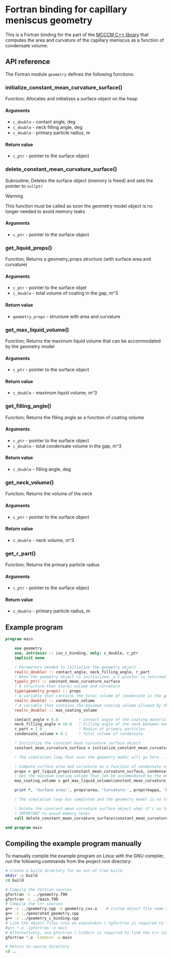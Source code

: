# Fortran binding for capillary meniscus geometry

This is a Fortran binding for the part of the 
[MCCCM C++ library](https://github.com/egor-demidov/mcccm)
that computes the area and curvature of the capillary
meniscus as a function of condensate volume.

## API reference

The Fortran module `geometry` defines the following functions:

### initialize_constant_mean_curvature_surface()

Function; Allocates and initializes a surface object on the heap

#### Arguments

- `c_double` - contact angle, deg
- `c_double` - neck filling angle, deg
- `c_double` - primary particle radius, m

#### Return value

- `c_ptr` - pointer to the surface object

### delete_constant_mean_curvature_surface()

Subroutine; Deletes the surface object (memory is freed) and sets the pointer to `nullptr`

> [!WARNING]
> This function must be called as soon the geometry model object is no longer needed to avoid memory leaks

#### Arguments

- `c_ptr` - pointer to the surface object

### get_liquid_props()

Function; Returns a geometry_props structure (with surface area and curvature)

#### Arguments

- `c_ptr` - pointer to the surface objet
- `c_double` - total volume of coating in the gap, m^3

#### Return value

- `geometry_props` - structure with area and curvature

### get_max_liquid_volume()

Function; Returns the maximum liquid volume that can be accommodated by the geometry model

#### Arguments

- `c_ptr` - pointer to the surface object

#### Return value

- `c_double` - maximum liquid volume, m^3

### get_filling_angle()

Function; Returns the filling angle as a function of coating volume

#### Arguments

- `c_ptr` - pointer to the surface object
- `c_double` - total condensate volume in the gap, m^3

#### Return value

- `c_double` - filling angle, deg

### get_neck_volume()

Function; Returns the volume of the neck

#### Arguments

- `c_ptr` - pointer to the surface object

#### Return value

- `c_double` - neck volume, m^3

### get_r_part()

Function; Returns the primary particle radius

#### Arguments

- `c_ptr` - pointer to the surface object

#### Return value

- `c_double` - primary particle radius, m

## Example program

```fortran
program main

    use geometry
    use, intrinsic :: iso_c_binding, only: c_double, c_ptr
    implicit none

    ! Parameters needed to initialize the geometry object
    real(c_double) :: contact_angle, neck_filling_angle, r_part
    ! When the geometry object is initialized, a C pointer is returned to Fortran
    type(c_ptr) :: constant_mean_curvature_surface
    ! A structure that stores volume and curvature
    type(geometry_props) :: props
    ! A variable that contains the total volume of condensate in the gap
    real(c_double) :: condensate_volume
    ! A variable that contains the maximum coating volume allowed by the capillary condensation model
    real(c_double) :: max_coating_volume

    contact_angle = 0.0         ! Contact angle of the coating material (degrees)
    neck_filling_angle = 10.0   ! Filling angle of the neck between monomers (degrees)
    r_part = 1.0                ! Radius of primary particles
    condensate_volume = 0.1     ! Total volume of condensate

    ! Initialize the constant mean curvature surface object
    constant_mean_curvature_surface = initialize_constant_mean_curvature_surface(contact_angle, neck_filling_angle, r_part)

    ! The simulation loop that uses the geometry model will go here...

    ! Compute surface area and curvature as a function of condensate volume
    props = get_liquid_props(constant_mean_curvature_surface, condensate_volume)
    ! Get the maximum coating volume that can be accommodated by the model
    max_coating_volume = get_max_liquid_volume(constant_mean_curvature_surface)

    print *, 'Surface area:', props%area, 'Curvature:', props%kappa, 'Max volume:', max_coating_volume

    ! The simulation loop has completed and the geometry model is no longer needed. Clean up...

    ! Delete the constant mean curvature surface object when it's no longer needed
    ! IMPORTANT to avoid memory leaks
    call delete_constant_mean_curvature_surface(constant_mean_curvature_surface)

end program main
```

## Compiling the example program manually

To manually compile the example program on Linux with the GNU compiler, run the following commands from
the project root directory:

```bash
# Create a build directory for an out-of-tree build
mkdir -p build
cd build

# Compile the Fortran sources
gfortran -c ../geometry.f90
gfortran -c ../main.f90
# Compile the C++ sources
g++ -c ../geometry.cpp -o geometry_cxx.o    # custom object file name to prevent name overlaps
g++ -c ../generated_geometry.cpp
g++ -c ../geometry_c_binding.cpp
# Link the object files into an executable (-lgfortran is required to link the Fortran standard library)
#g++ *.o -lgfortran -o main
# Alternatively, use gfortran (-lstdc++ is required to link the C++ standard library)
gfortran *.o -lstdc++ -o main

# Return to source directory
cd ..
```
